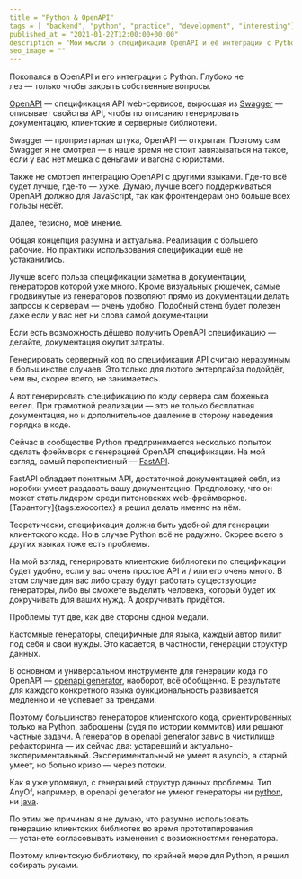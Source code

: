 ```yaml
---
title = "Python & OpenAPI"
tags = [ "backend", "python", "practice", "development", "interesting"]
published_at = "2021-01-22T12:00:00+00:00"
description = "Мои мысли о спецификации OpenAPI и её интеграции с Python."
seo_image = ""
---
```


Покопался в OpenAPI и его интеграции с Python. Глубоко не лез — только чтобы закрыть собственные вопросы.

[OpenAPI](https://en.wikipedia.org/wiki/OpenAPI_Specification) — спецификация API web-сервисов, выросшая из [Swagger](https://swagger.io/) — описывает свойства API, чтобы по описанию генерировать документацию, клиентские и серверные библиотеки.

Swagger — проприетарная штука, OpenAPI — открытая. Поэтому сам Swagger я не смотрел — в наше время не стоит завязываться на такое, если у вас нет мешка с деньгами и вагона с юристами.

Также не смотрел интеграцию OpenAPI с другими языками. Где-то всё будет лучше, где-то — хуже. Думаю, лучше всего поддерживаться OpenAPI должно для JavaScript, так как фронтендерам оно больше всех пользы несёт.

Далее, тезисно, моё мнение.

<!-- more -->

Общая концепция разумна и актуальна. Реализации с большего рабочие. Но практики использования спецификации ещё не устаканились.

Лучше всего польза спецификации заметна в документации, генераторов которой уже много. Кроме визуальных рюшечек, самые продвинутые из генераторов позволяют прямо из документации делать запросы к серверам — очень удобно. Подобный стенд будет полезен даже если у вас нет ни слова самой документации.

Если есть возможность дёшево получить OpenAPI спецификацию — делайте, документация окупит затраты.

Генерировать серверный код по спецификации API считаю неразумным в большинстве случаев. Это только для лютого энтерпрайза подойдёт, чем вы, скорее всего, не занимаетесь.

А вот генерировать спецификацию по коду сервера сам боженька велел. При грамотной реализации — это не только бесплатная документация, но и дополнительное давление в сторону наведения порядка в коде.

Сейчас в сообществе Python предпринимается несколько попыток сделать фреймворк с генерацией OpenAPI спецификации. На мой взгляд, самый перспективный — [FastAPI](https://fastapi.tiangolo.com/).

FastAPI обладает понятным API, достаточной документацией себя, из коробки умеет раздавать вашу документацию. Предположу, что он может стать лидером среди питоновских web-фреймворков. [Тарантогу]{tags:exocortex} я решил делать именно на нём.

Теоретически, спецификация должна быть удобной для генерации клиентского кода. Но в случае Python всё не радужно. Скорее всего в других языках тоже есть проблемы.

На мой взгляд, генерировать клиентские библиотеки по спецификации будет удобно, если у вас очень простое API и / или его очень много. В этом случае для вас либо сразу будут работать существующие генераторы, либо вы сможете выделить человека, который будет их докручивать для ваших нужд. А докручивать придётся.

Проблемы тут две, как две стороны одной медали.

Кастомные генераторы, специфичные для языка, каждый автор пилит под себя и свои нужды. Это касается, в частности, генерации структур данных.

В основном и универсальном инструменте для генерации кода по OpenAPI — [openapi generator](https://openapi-generator.tech/), наоборот, всё обобщенно. В результате для каждого конкретного языка функциональность развивается медленно и не успевает за трендами.

Поэтому большинство генераторов клиентского кода, ориентированных только на Python, заброшены (судя по истории коммитов) или решают частные задачи. А генератор в openapi generator завис в чистилище рефакторинга — их сейчас два: устаревший и актуально-экспериментальный. Экспериментальный не умеет в asyncio, а старый умеет, но больно криво — через потоки.

Как я уже упомянул, с генерацией структур данных проблемы. Тип AnyOf, например, в openapi generator не умеют генераторы ни [python](https://github.com/OpenAPITools/openapi-generator/issues/7815), ни [java](https://github.com/OpenAPITools/openapi-generator/issues/7414).

По этим же причинам я не думаю, что разумно использовать генерацию клиентских библиотек во время прототипирования — устанете согласовывать изменения с возможностями генератора.

Поэтому клиентскую библиотеку, по крайней мере для Python, я решил собирать руками.
